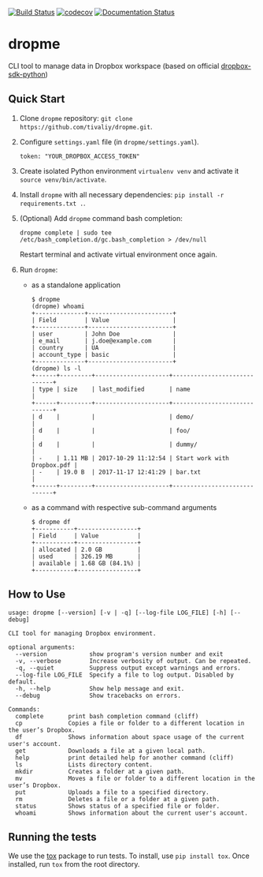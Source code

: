 [![Build Status](https://travis-ci.org/tivaliy/dropme.svg?branch=master)](https://travis-ci.org/tivaliy/dropme)
[![codecov](https://codecov.io/gh/tivaliy/dropme/branch/master/graph/badge.svg)](https://codecov.io/gh/tivaliy/dropme)
[![Documentation Status](https://readthedocs.org/projects/dropme/badge/?version=latest)](http://dropme.readthedocs.io/en/latest/?badge=latest)

# dropme
CLI tool to manage data in Dropbox workspace (based on official [dropbox-sdk-python](https://github.com/dropbox/dropbox-sdk-python))

## Quick Start
1. Clone `dropme` repository: `git clone https://github.com/tivaliy/dropme.git`.
2. Configure `settings.yaml` file (in `dropme/settings.yaml`).

    ```
    token: "YOUR_DROPBOX_ACCESS_TOKEN"
    ```

3. Create isolated Python environment `virtualenv venv` and activate it `source venv/bin/activate`.
4. Install `dropme` with all necessary dependencies: `pip install -r requirements.txt .`.
5. (Optional) Add `dropme` command bash completion:

    `dropme complete | sudo tee /etc/bash_completion.d/gc.bash_completion > /dev/null`

    Restart terminal and activate virtual environment once again.
6. Run `dropme`:

    * as a standalone application

        ```
        $ dropme
        (dropme) whoami
        +--------------+------------------------+
        | Field        | Value                  |
        +--------------+------------------------+
        | user         | John Doe               |
        | e_mail       | j.doe@example.com      |
        | country      | UA                     |
        | account_type | basic                  |
        +--------------+------------------------+
        (dropme) ls -l
        +------+---------+---------------------+-----------------------------+
        | type | size    | last_modified       | name                        |
        +------+---------+---------------------+-----------------------------+
        | d    |         |                     | demo/                       |
        | d    |         |                     | foo/                        |
        | d    |         |                     | dummy/                      |
        | -    | 1.11 MB | 2017-10-29 11:12:54 | Start work with Dropbox.pdf |
        | -    | 19.0 B  | 2017-11-17 12:41:29 | bar.txt                     |
        +------+---------+---------------------+-----------------------------+
        ```

    * as a command with respective sub-command arguments

        ```
        $ dropme df
        +-----------+-----------------+
        | Field     | Value           |
        +-----------+-----------------+
        | allocated | 2.0 GB          |
        | used      | 326.19 MB       |
        | available | 1.68 GB (84.1%) |
        +-----------+-----------------+
        ```

## How to Use

    usage: dropme [--version] [-v | -q] [--log-file LOG_FILE] [-h] [--debug]

    CLI tool for managing Dropbox environment.

    optional arguments:
      --version            show program's version number and exit
      -v, --verbose        Increase verbosity of output. Can be repeated.
      -q, --quiet          Suppress output except warnings and errors.
      --log-file LOG_FILE  Specify a file to log output. Disabled by default.
      -h, --help           Show help message and exit.
      --debug              Show tracebacks on errors.

    Commands:
      complete       print bash completion command (cliff)
      cp             Copies a file or folder to a different location in the user’s Dropbox.
      df             Shows information about space usage of the current user's account.
      get            Downloads a file at a given local path.
      help           print detailed help for another command (cliff)
      ls             Lists directory content.
      mkdir          Creates a folder at a given path.
      mv             Moves a file or folder to a different location in the user’s Dropbox.
      put            Uploads a file to a specified directory.
      rm             Deletes a file or a folder at a given path.
      status         Shows status of a specified file or folder.
      whoami         Shows information about the current user's account.

## Running the tests
We use the [tox](https://tox.readthedocs.org/) package to run tests. To install, use `pip install tox`.
Once installed, run `tox` from the root directory.
